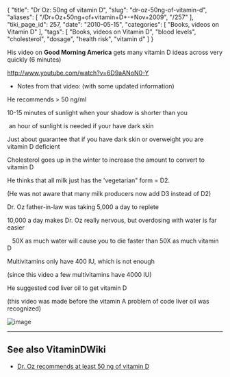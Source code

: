 {
    "title": "Dr Oz: 50ng of vitamin D",
    "slug": "dr-oz-50ng-of-vitamin-d",
    "aliases": [
        "/Dr+Oz+50ng+of+vitamin+D+-+Nov+2009",
        "/257"
    ],
    "tiki_page_id": 257,
    "date": "2010-05-15",
    "categories": [
        "Books, videos on Vitamin D"
    ],
    "tags": [
        "Books, videos on Vitamin D",
        "blood levels",
        "cholesterol",
        "dosage",
        "health risk",
        "vitamin d"
    ]
}


His video on  **Good Morning America**  gets many vitamin D ideas across very quickly (6 minutes)

http://www.youtube.com/watch?v=6D9aANoN0-Y

* Notes from that video:  (with some updated information)

He recommends > 50 ng/ml

10-15 minutes of sunlight when your shadow is shorter than you

&nbsp;an hour of sunlight is needed if your have dark skin

Just about guarantee that if you have dark skin or overweight you are vitamin D deficient

Cholesterol goes up in the winter to increase the amount to convert to vitamin D

He thinks that all milk just has the 'vegetarian" form = D2.  

(He was not aware that many milk producers now add D3 instead of D2)

Dr. Oz  father-in-law was taking 5,000 a day to replete

10,000 a day makes Dr. Oz really nervous, but overdosing with water is far easier

&nbsp; &nbsp;50X as much water will cause you to die faster than 50X as much vitamin D

Multivitamins only have 400 IU, which is not enough

(since this video a few multivitamins have 4000 IU)

He suggested cod liver oil to get vitamin D

(this video was made before the vitamin A problem of code liver oil was recognized)

<img src="https://d1bk1kqxc0sym.cloudfront.net/attachments/gif/dr-oz-nov-2009.gif" alt="image">

---

## See also VitaminDWiki

* [Dr. Oz recommends at least 50 ng of vitamin D](/posts/dr-oz-recommends-at-least-50-ng-of-vitamin-d)